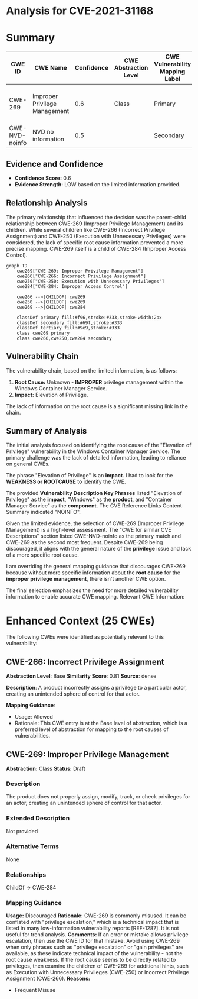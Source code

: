 # Analysis for CVE-2021-31168

# Summary
| CWE ID | CWE Name | Confidence | CWE Abstraction Level | CWE Vulnerability Mapping Label | CWE-Vulnerability Mapping Notes |
|---|---|---|---|---|---|
| CWE-269 | Improper Privilege Management | 0.6 | Class | Primary | Discouraged, but selected due to lack of specific root cause. |
| CWE-NVD-noinfo | NVD no information | 0.5 |  | Secondary | Not a real CWE |

## Evidence and Confidence

*   **Confidence Score:** 0.6
*   **Evidence Strength:** LOW based on the limited information provided.

## Relationship Analysis
The primary relationship that influenced the decision was the parent-child relationship between CWE-269 (Improper Privilege Management) and its children. While several children like CWE-266 (Incorrect Privilege Assignment) and CWE-250 (Execution with Unnecessary Privileges) were considered, the lack of specific root cause information prevented a more precise mapping. CWE-269 itself is a child of CWE-284 (Improper Access Control).

```mermaid
graph TD
    cwe269["CWE-269: Improper Privilege Management"]
    cwe266["CWE-266: Incorrect Privilege Assignment"]
    cwe250["CWE-250: Execution with Unnecessary Privileges"]
    cwe284["CWE-284: Improper Access Control"]
    
    cwe266 -->|CHILDOF| cwe269
    cwe250 -->|CHILDOF| cwe269
    cwe269 -->|CHILDOF| cwe284

    classDef primary fill:#f96,stroke:#333,stroke-width:2px
    classDef secondary fill:#69f,stroke:#333
    classDef tertiary fill:#9e9,stroke:#333
    class cwe269 primary
    class cwe266,cwe250,cwe284 secondary
```

## Vulnerability Chain
The vulnerability chain, based on the limited information, is as follows:
1.  **Root Cause:** Unknown - **IMPROPER** privilege management within the Windows Container Manager Service.
2.  **Impact:** Elevation of Privilege.

The lack of information on the root cause is a significant missing link in the chain.

## Summary of Analysis
The initial analysis focused on identifying the root cause of the "Elevation of Privilege" vulnerability in the Windows Container Manager Service. The primary challenge was the lack of detailed information, leading to reliance on general CWEs.

The phrase "Elevation of Privilege" is an **impact**. I had to look for the **WEAKNESS or ROOTCAUSE** to identify the CWE.

The provided **Vulnerability Description Key Phrases** listed "Elevation of Privilege" as the **impact**, "Windows" as the **product**, and "Container Manager Service" as the **component**. The CVE Reference Links Content Summary indicated "NOINFO".

Given the limited evidence, the selection of CWE-269 (Improper Privilege Management) is a high-level assessment. The "CWE for similar CVE Descriptions" section listed CWE-NVD-noinfo as the primary match and CWE-269 as the second most frequent. Despite CWE-269 being discouraged, it aligns with the general nature of the **privilege** issue and lack of a more specific root cause.

I am overriding the general mapping guidance that discourages CWE-269 because without more specific information about the **root cause** for the **improper privilege management**, there isn't another CWE option.

The final selection emphasizes the need for more detailed vulnerability information to enable accurate CWE mapping.
Relevant CWE Information:

# Enhanced Context (25 CWEs)
The following CWEs were identified as potentially relevant to this vulnerability:

## CWE-266: Incorrect Privilege Assignment
**Abstraction Level**: Base
**Similarity Score**: 0.81
**Source**: dense

**Description**:
A product incorrectly assigns a privilege to a particular actor, creating an unintended sphere of control for that actor.

**Mapping Guidance**:
- Usage: Allowed
- Rationale: This CWE entry is at the Base level of abstraction, which is a preferred level of abstraction for mapping to the root causes of vulnerabilities.

## CWE-269: Improper Privilege Management
**Abstraction:** Class
**Status:** Draft

### Description
The product does not properly assign, modify, track, or check privileges for an actor, creating an unintended sphere of control for that actor.

### Extended Description
Not provided

### Alternative Terms
None

### Relationships
ChildOf -> CWE-284

### Mapping Guidance
**Usage:** Discouraged
**Rationale:** CWE-269 is commonly misused. It can be conflated with "privilege escalation," which is a technical impact that is listed in many low-information vulnerability reports [REF-1287]. It is not useful for trend analysis.
**Comments:** If an error or mistake allows privilege escalation, then use the CWE ID for that mistake. Avoid using CWE-269 when only phrases such as "privilege escalation" or "gain privileges" are available, as these indicate technical impact of the vulnerability - not the root cause weakness. If the root cause seems to be directly related to privileges, then examine the children of CWE-269 for additional hints, such as Execution with Unnecessary Privileges (CWE-250) or Incorrect Privilege Assignment (CWE-266).
**Reasons:**
- Frequent Misuse